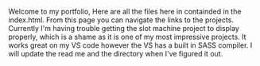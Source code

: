 Welcome to my portfolio,
Here are all the files here in containded in the index.html. 
From this page you can navigate the links to the projects. 
Currently I'm having trouble getting the slot machine project to display properly, which is a shame as it is one of my most impressive projects. 
It works great on my VS code however the VS has a built in SASS compiler. 
I will update the read me and the directory when I've figured it out. 
